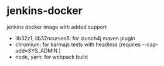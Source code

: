 # jenkins-docker
jenkins docker image with added support 
- lib32z1, lib32ncurses5: for launch4j maven plugin
- chromium: for karmajs tests with headless (requires --cap-add=SYS_ADMIN ) 
- node, yarn: for webpack build